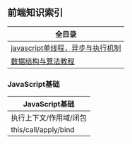 <!--
 * @Description: Do not edit
 * @Author: yzf
 * @Date: 2022-03-07 12:05:16
 * @LastEditors: yzf
 * @LastEditTime: 2022-03-09 11:28:45
 * @FilePath: \vue3-inith:\gitHub\days_blog\前端知识索引\前端知识索引.md
-->
## 前端知识索引
| 全目录 |
|--|
| [javascript单线程，异步与执行机制](https://www.cnblogs.com/kanyu/p/9838976.html)|
| [数据结构与算法教程](http://data.biancheng.net/)|

### JavaScript基础
|JavaScript基础|
|--|
| 执行上下文/作用域/闭包|
| this/call/apply/bind|